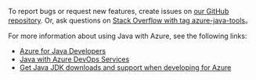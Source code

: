 To report bugs or request new features, create issues on [our GitHub repository](https://github.com/Microsoft/azure-tools-for-java/issues). Or, ask questions on [Stack Overflow with tag azure-java-tools](https://stackoverflow.com/questions/tagged/azure-java-tools)。

For more information about using Java with Azure, see the following links: 

* [Azure for Java Developers](/java/azure/) 
* [Java with Azure DevOps Services](/azure/devops/java/)
* [Get Java JDK downloads and support when developing for Azure](https://aka.ms/azure-jdks)
<!-- TODO: Add URLs for Java in VSCode here --> 
